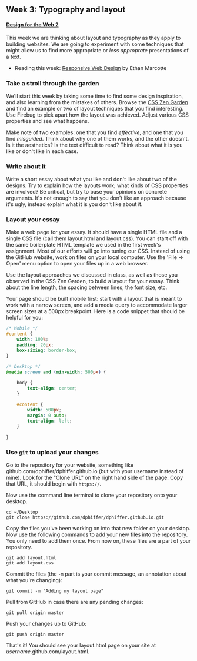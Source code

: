 ## Week 3: Typography and layout
#### [Design for the Web 2](https://github.com/ccny-edm/web2)

This week we are thinking about layout and typography as they apply to building websites. We are going to experiment with some techniques that might allow us to find more appropriate or *less approprate* presentations of a text.

* Reading this week: [Responsive Web Design](http://alistapart.com/article/responsive-web-design) by Ethan Marcotte

### Take a stroll through the garden

We'll start this week by taking some time to find some design inspiration, and also learning from the mistakes of others. Browse the [CSS Zen Garden](http://www.mezzoblue.com/zengarden/alldesigns/) and find an example or two of layout techniques that you find interesting. Use Firebug to pick apart how the layout was achieved. Adjust various CSS properties and see what happens.

Make note of two examples: one that you find *effective*, and one that you find *misguided*. Think about why one of them works, and the other doesn't. Is it the aesthetics? Is the text difficult to read? Think about what it is you like or don't like in each case.

### Write about it

Write a short essay about what you like and don't like about two of the designs. Try to explain how the layouts work; what kinds of CSS properties are involved? Be critical, but try to base your opinions on concrete arguments. It's not enough to say that you don't like an approach because it's ugly, instead explain what it is you don't like about it.

### Layout your essay

Make a web page for your essay. It should have a single HTML file and a single CSS file (call them layout.html and layout.css). You can start off with the same boilerplate HTML template we used in the first week's assignment. Most of our efforts will go into tuning our CSS. Instead of using the GitHub website, work on files on your local computer. Use the 'File &rarr; Open' menu option to open your files up in a web browser.

Use the layout approaches we discussed in class, as well as those you observed in the CSS Zen Garden, to build a layout for your essay. Think about the line length, the spacing between lines, the font size, etc.

Your page should be built mobile first: start with a layout that is meant to work with a narrow screen, and add a media query to accommodate larger screen sizes at a 500px breakpoint. Here is a code snippet that should be helpful for you:

```css
/* Mobile */
#content {
	width: 100%;
	padding: 20px;
	box-sizing: border-box;
}

/* Desktop */
@media screen and (min-width: 500px) {
	
	body {
		text-align: center;
	}

	#content {
		width: 500px;
		margin: 0 auto;
		text-align: left;
	}
	
}
```

### Use `git` to upload your changes

Go to the repository for your website, something like github.com/dphiffer/dphiffer.github.io (but with your username instead of mine). Look for the "Clone URL" on the right hand side of the page. Copy that URL, it should begin with `https://`.

Now use the command line terminal to clone your repository onto your desktop.

```
cd ~/Desktop
git clone https://github.com/dphiffer/dphiffer.github.io.git
```

Copy the files you've been working on into that new folder on your desktop. Now use the following commands to add your new files into the repository. You only need to add them once. From now on, these files are a part of your repository.

```
git add layout.html
git add layout.css
```

Commit the files (the `-m` part is your commit message, an annotation about what you're changing):

```
git commit -m "Adding my layout page"
```

Pull from GitHub in case there are any pending changes:

```
git pull origin master
```

Push your changes up to GitHub:

```
git push origin master
```

That's it! You should see your layout.html page on your site at *username*.github.com/layout.html.

